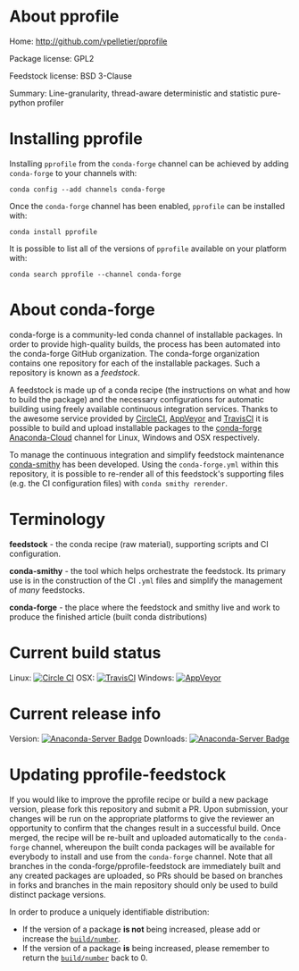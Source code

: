 About pprofile
==============

Home: http://github.com/vpelletier/pprofile

Package license: GPL2

Feedstock license: BSD 3-Clause

Summary: Line-granularity, thread-aware deterministic and statistic pure-python profiler



Installing pprofile
===================

Installing `pprofile` from the `conda-forge` channel can be achieved by adding `conda-forge` to your channels with:

```
conda config --add channels conda-forge
```

Once the `conda-forge` channel has been enabled, `pprofile` can be installed with:

```
conda install pprofile
```

It is possible to list all of the versions of `pprofile` available on your platform with:

```
conda search pprofile --channel conda-forge
```



About conda-forge
=================

conda-forge is a community-led conda channel of installable packages.
In order to provide high-quality builds, the process has been automated into the
conda-forge GitHub organization. The conda-forge organization contains one repository
for each of the installable packages. Such a repository is known as a *feedstock*.

A feedstock is made up of a conda recipe (the instructions on what and how to build
the package) and the necessary configurations for automatic building using freely
available continuous integration services. Thanks to the awesome service provided by
[CircleCI](https://circleci.com/), [AppVeyor](http://www.appveyor.com/)
and [TravisCI](https://travis-ci.org/) it is possible to build and upload installable
packages to the [conda-forge](https://anaconda.org/conda-forge)
[Anaconda-Cloud](http://docs.anaconda.org/) channel for Linux, Windows and OSX respectively.

To manage the continuous integration and simplify feedstock maintenance
[conda-smithy](http://github.com/conda-forge/conda-smithy) has been developed.
Using the ``conda-forge.yml`` within this repository, it is possible to re-render all of
this feedstock's supporting files (e.g. the CI configuration files) with ``conda smithy rerender``.


Terminology
===========

**feedstock** - the conda recipe (raw material), supporting scripts and CI configuration.

**conda-smithy** - the tool which helps orchestrate the feedstock.
                   Its primary use is in the construction of the CI ``.yml`` files
                   and simplify the management of *many* feedstocks.

**conda-forge** - the place where the feedstock and smithy live and work to
                  produce the finished article (built conda distributions)

Current build status
====================

Linux: [![Circle CI](https://circleci.com/gh/conda-forge/pprofile-feedstock.svg?style=shield)](https://circleci.com/gh/conda-forge/pprofile-feedstock)
OSX: [![TravisCI](https://travis-ci.org/conda-forge/pprofile-feedstock.svg?branch=master)](https://travis-ci.org/conda-forge/pprofile-feedstock)
Windows: [![AppVeyor](https://ci.appveyor.com/api/projects/status/github/conda-forge/pprofile-feedstock?svg=True)](https://ci.appveyor.com/project/conda-forge/pprofile-feedstock/branch/master)

Current release info
====================
Version: [![Anaconda-Server Badge](https://anaconda.org/conda-forge/pprofile/badges/version.svg)](https://anaconda.org/conda-forge/pprofile)
Downloads: [![Anaconda-Server Badge](https://anaconda.org/conda-forge/pprofile/badges/downloads.svg)](https://anaconda.org/conda-forge/pprofile)


Updating pprofile-feedstock
===========================

If you would like to improve the pprofile recipe or build a new
package version, please fork this repository and submit a PR. Upon submission,
your changes will be run on the appropriate platforms to give the reviewer an
opportunity to confirm that the changes result in a successful build. Once
merged, the recipe will be re-built and uploaded automatically to the
`conda-forge` channel, whereupon the built conda packages will be available for
everybody to install and use from the `conda-forge` channel.
Note that all branches in the conda-forge/pprofile-feedstock are
immediately built and any created packages are uploaded, so PRs should be based
on branches in forks and branches in the main repository should only be used to
build distinct package versions.

In order to produce a uniquely identifiable distribution:
 * If the version of a package **is not** being increased, please add or increase
   the [``build/number``](http://conda.pydata.org/docs/building/meta-yaml.html#build-number-and-string).
 * If the version of a package **is** being increased, please remember to return
   the [``build/number``](http://conda.pydata.org/docs/building/meta-yaml.html#build-number-and-string)
   back to 0.
